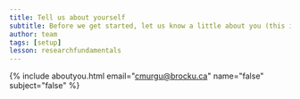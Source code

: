 ```yaml
---
title: Tell us about yourself
subtitle: Before we get started, let us know a little about you (this is optional, but helps us out a lot!)
author: team
tags: [setup]
lesson: researchfundamentals
---
```



{% include aboutyou.html email="cmurgu@brocku.ca" name="false" subject="false" %}
<br>